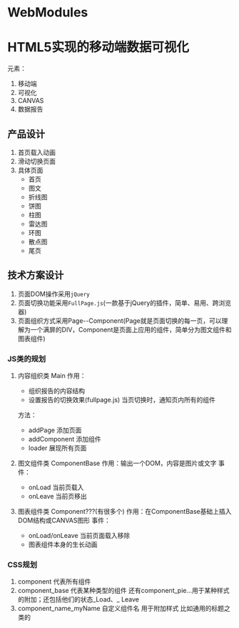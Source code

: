 # WebModules
# HTML5实现的移动端数据可视化

元素：

1. 移动端
2. 可视化
3. CANVAS
4. 数据报告

## 产品设计

1. 首页载入动画
2. 滑动切换页面
3. 具体页面
    + 首页
    + 图文
    + 折线图
    + 饼图
    + 柱图
    + 雷达图
    + 环图
    + 散点图
    + 尾页

## 技术方案设计

1. 页面DOM操作采用`jQuery` 
2. 页面切换功能采用`FullPage.js`(一款基于jQuery的插件，简单、易用、跨浏览器)
3. 页面组织方式采用Page--Component(Page就是页面切换的每一页，可以理解为一个满屏的DIV，Component是页面上应用的组件，简单分为图文组件和图表组件)

### JS类的规划

1. 内容组织类 Main
    作用：
    * 组织报告的内容结构
    * 设置报告的切换效果(fullpage.js) 当页切换时，通知页内所有的组件
    
    方法：
    * addPage 添加页面
    * addComponent 添加组件
    * loader 展现所有页面
2. 图文组件类 ComponentBase
    作用：输出一个DOM，内容是图片或文字
    事件：
    * onLoad 当前页载入
    * onLeave 当前页移出
3. 图表组件类 Component???(有很多个)
    作用：在ComponentBase基础上插入DOM结构或CANVAS图形
    事件：
    * onLoad/onLeave 当前页面载入移除
    * 图表组件本身的生长动画

### CSS规划

1. component 代表所有组件
2. component_base 代表某种类型的组件 还有component_pie...用于某种样式的附加；还包括他们的状态_Load、_ Leave
3. component_name_myName 自定义组件名 用于附加样式 比如通用的标题之类的
